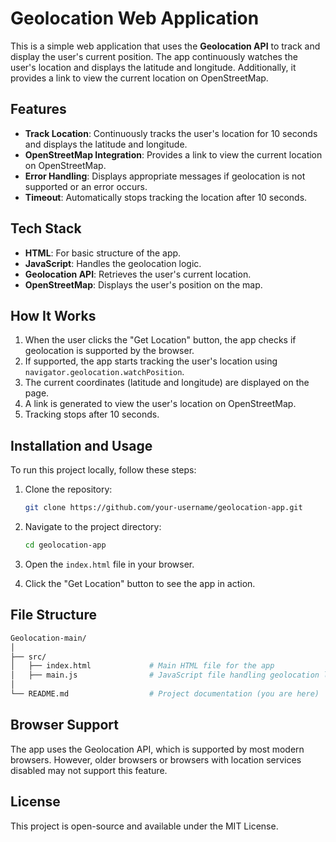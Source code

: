 # Geolocation Web Application

This is a simple web application that uses the **Geolocation API** to track and display the user's current position. The app continuously watches the user's location and displays the latitude and longitude. Additionally, it provides a link to view the current location on OpenStreetMap.

## Features

- **Track Location**: Continuously tracks the user's location for 10 seconds and displays the latitude and longitude.
- **OpenStreetMap Integration**: Provides a link to view the current location on OpenStreetMap.
- **Error Handling**: Displays appropriate messages if geolocation is not supported or an error occurs.
- **Timeout**: Automatically stops tracking the location after 10 seconds.

## Tech Stack

- **HTML**: For basic structure of the app.
- **JavaScript**: Handles the geolocation logic.
- **Geolocation API**: Retrieves the user's current location.
- **OpenStreetMap**: Displays the user's position on the map.

## How It Works

1. When the user clicks the "Get Location" button, the app checks if geolocation is supported by the browser.
2. If supported, the app starts tracking the user's location using `navigator.geolocation.watchPosition`.
3. The current coordinates (latitude and longitude) are displayed on the page.
4. A link is generated to view the user's location on OpenStreetMap.
5. Tracking stops after 10 seconds.

## Installation and Usage

To run this project locally, follow these steps:

1. Clone the repository:

    ```bash
    git clone https://github.com/your-username/geolocation-app.git
    ```

2. Navigate to the project directory:

    ```bash
    cd geolocation-app
    ```

3. Open the `index.html` file in your browser.

4. Click the "Get Location" button to see the app in action.

## File Structure

```bash
Geolocation-main/
│
├── src/
│   ├── index.html             # Main HTML file for the app
│   ├── main.js                # JavaScript file handling geolocation logic
│
└── README.md                  # Project documentation (you are here)
```

## Browser Support
The app uses the Geolocation API, which is supported by most modern browsers. However, older browsers or browsers with location services disabled may not support this feature.

## License
This project is open-source and available under the MIT License.
